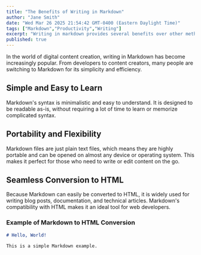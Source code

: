 ```yaml
---
title: "The Benefits of Writing in Markdown"
author: "Jane Smith"
date: "Wed Mar 26 2025 21:54:42 GMT-0400 (Eastern Daylight Time)"
tags: ["Markdown","Productivity","Writing"]
excerpt: "Writing in markdown provides several benefits over other methods."
published: true
---
```

In the world of digital content creation, writing in Markdown has become increasingly popular. From developers to content creators, many people are switching to Markdown for its simplicity and efficiency.

## Simple and Easy to Learn

Markdown's syntax is minimalistic and easy to understand. It is designed to be readable as-is, without requiring a lot of time to learn or memorize complicated syntax.

## Portability and Flexibility

Markdown files are just plain text files, which means they are highly portable and can be opened on almost any device or operating system. This makes it perfect for those who need to write or edit content on the go.

## Seamless Conversion to HTML

Because Markdown can easily be converted to HTML, it is widely used for writing blog posts, documentation, and technical articles. Markdown's compatibility with HTML makes it an ideal tool for web developers.

### Example of Markdown to HTML Conversion

```markdown
# Hello, World!

This is a simple Markdown example.
```

